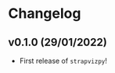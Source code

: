 # Changelog

<!--next-version-placeholder-->

## v0.1.0 (29/01/2022)

- First release of `strapvizpy`!